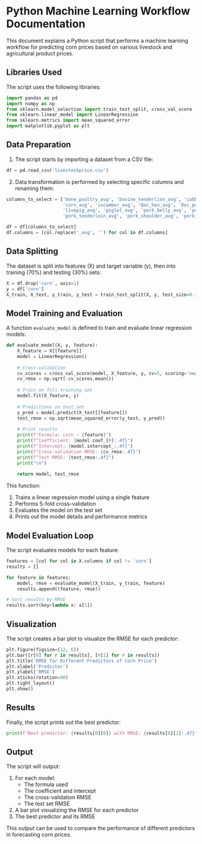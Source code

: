 # Python Machine Learning Workflow Documentation

This document explains a Python script that performs a machine learning workflow for predicting corn prices based on various livestock and agricultural product prices.

## Libraries Used

The script uses the following libraries:

```python
import pandas as pd
import numpy as np
from sklearn.model_selection import train_test_split, cross_val_score
from sklearn.linear_model import LinearRegression
from sklearn.metrics import mean_squared_error
import matplotlib.pyplot as plt
```

## Data Preparation

1. The script starts by importing a dataset from a CSV file:

```python
df = pd.read_csv('livestockprice.csv')
```

2. Data transformation is performed by selecting specific columns and renaming them:

```python
columns_to_select = ['bone_poultry_avg', 'bovine_tenderlion_avg', 'cabbage_avg', 'catfish_avg',
                     'corn_avg', 'cucumber_avg', 'Doc_hen_avg', 'Doc_poultry_avg', 'egg_avg',
                     'livepig_avg', 'piglet_avg', 'pork_belly_avg', 'pork_hip_avg',
                     'pork_tenderloin_avg', 'pork_shoulder_avg', 'pork_loin_avg', 'sbm_avg', 'tilapia_avg']

df = df[columns_to_select]
df.columns = [col.replace('_avg', '') for col in df.columns]
```

## Data Splitting

The dataset is split into features (X) and target variable (y), then into training (70%) and testing (30%) sets:

```python
X = df.drop('corn', axis=1)
y = df['corn']
X_train, X_test, y_train, y_test = train_test_split(X, y, test_size=0.3, random_state=42)
```

## Model Training and Evaluation

A function `evaluate_model` is defined to train and evaluate linear regression models:

```python
def evaluate_model(X, y, feature):
    X_feature = X[[feature]]
    model = LinearRegression()
    
    # Cross-validation
    cv_scores = cross_val_score(model, X_feature, y, cv=5, scoring='neg_mean_squared_error')
    cv_rmse = np.sqrt(-cv_scores.mean())
    
    # Train on full training set
    model.fit(X_feature, y)
    
    # Predictions on test set
    y_pred = model.predict(X_test[[feature]])
    test_rmse = np.sqrt(mean_squared_error(y_test, y_pred))
    
    # Print results
    print(f"Formula: corn ~ {feature}")
    print(f"Coefficient: {model.coef_[0]:.4f}")
    print(f"Intercept: {model.intercept_:.4f}")
    print(f"Cross-validation RMSE: {cv_rmse:.4f}")
    print(f"Test RMSE: {test_rmse:.4f}")
    print("\n")
    
    return model, test_rmse
```

This function:
1. Trains a linear regression model using a single feature
2. Performs 5-fold cross-validation
3. Evaluates the model on the test set
4. Prints out the model details and performance metrics

## Model Evaluation Loop

The script evaluates models for each feature:

```python
features = [col for col in X.columns if col != 'corn']
results = []

for feature in features:
    model, rmse = evaluate_model(X_train, y_train, feature)
    results.append((feature, rmse))

# Sort results by RMSE
results.sort(key=lambda x: x[1])
```

## Visualization

The script creates a bar plot to visualize the RMSE for each predictor:

```python
plt.figure(figsize=(12, 6))
plt.bar([r[0] for r in results], [r[1] for r in results])
plt.title('RMSE for Different Predictors of Corn Price')
plt.xlabel('Predictor')
plt.ylabel('RMSE')
plt.xticks(rotation=90)
plt.tight_layout()
plt.show()
```

## Results

Finally, the script prints out the best predictor:

```python
print(f"Best predictor: {results[0][0]} with RMSE: {results[0][1]:.4f}")
```

## Output

The script will output:
1. For each model:
   - The formula used
   - The coefficient and intercept
   - The cross-validation RMSE
   - The test set RMSE
2. A bar plot visualizing the RMSE for each predictor
3. The best predictor and its RMSE

This output can be used to compare the performance of different predictors in forecasting corn prices.
